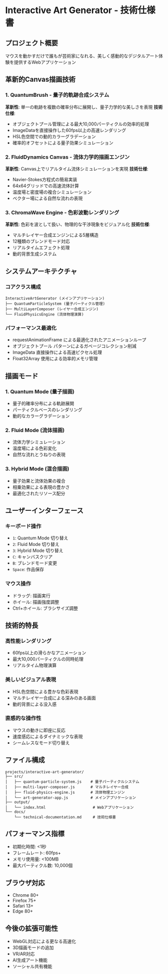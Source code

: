 # Interactive Art Generator - 技術仕様書

## プロジェクト概要
マウスを動かすだけで誰もが芸術家になれる、美しく感動的なデジタルアート体験を提供するWebアプリケーション

## 革新的Canvas描画技術

### 1. QuantumBrush - 量子的軌跡合成システム
**革新性**: 単一の軌跡を複数の確率分布に展開し、量子力学的な美しさを表現
**技術仕様**:
- オブジェクトプール管理による最大10,000パーティクルの効率的処理
- ImageDataを直接操作した60fps以上の高速レンダリング
- HSL色空間での動的カラーグラデーション
- 確率的オフセットによる量子効果シミュレーション

### 2. FluidDynamics Canvas - 流体力学的描画エンジン
**革新性**: Canvas上でリアルタイム流体シミュレーションを実現
**技術仕様**:
- Navier-Stokes方程式の簡易実装
- 64x64グリッドでの高速流体計算
- 温度場と密度場の複合シミュレーション
- ベクター場による自然な流れの表現

### 3. ChromaWave Engine - 色彩波動レンダリング
**革新性**: 色彩を波として扱い、物理的な干渉現象をビジュアル化
**技術仕様**:
- マルチレイヤー合成エンジンによる5層構造
- 12種類のブレンドモード対応
- リアルタイムエフェクト処理
- 動的背景生成システム

## システムアーキテクチャ

### コアクラス構成
```
InteractiveArtGenerator (メインアプリケーション)
├── QuantumParticleSystem (量子パーティクル管理)
├── MultiLayerComposer (レイヤー合成エンジン)
└── FluidPhysicsEngine (流体物理演算)
```

### パフォーマンス最適化
- requestAnimationFrame による最適化されたアニメーションループ
- オブジェクトプール パターンによるガベージコレクション削減  
- ImageData 直接操作による高速ピクセル処理
- Float32Array 使用による効率的メモリ管理

## 描画モード

### 1. Quantum Mode (量子描画)
- 量子的確率分布による軌跡展開
- パーティクルベースのレンダリング
- 動的なカラーグラデーション

### 2. Fluid Mode (流体描画)  
- 流体力学シミュレーション
- 温度場による色彩変化
- 自然な流れとうねりの表現

### 3. Hybrid Mode (混合描画)
- 量子効果と流体効果の複合
- 相乗効果による表現の豊かさ
- 最適化されたリソース配分

## ユーザーインターフェース

### キーボード操作
- `1`: Quantum Mode 切り替え
- `2`: Fluid Mode 切り替え  
- `3`: Hybrid Mode 切り替え
- `C`: キャンバスクリア
- `B`: ブレンドモード変更
- `Space`: 作品保存

### マウス操作
- ドラッグ: 描画実行
- ホイール: 描画強度調整
- Ctrl+ホイール: ブラシサイズ調整

## 技術的特長

### 高性能レンダリング
- 60fps以上の滑らかなアニメーション
- 最大10,000パーティクルの同時処理
- リアルタイム物理演算

### 美しいビジュアル表現
- HSL色空間による豊かな色彩表現
- マルチレイヤー合成による深みのある画面
- 動的背景による没入感

### 直感的な操作性
- マウスの動きに即座に反応
- 速度感応によるダイナミックな表現
- シームレスなモード切り替え

## ファイル構成
```
projects/interactive-art-generator/
├── src/
│   ├── quantum-particle-system.js    # 量子パーティクルシステム
│   ├── multi-layer-composer.js       # マルチレイヤー合成
│   ├── fluid-physics-engine.js       # 流体物理エンジン
│   └── art-generator-app.js          # メインアプリケーション
├── output/
│   └── index.html                     # Webアプリケーション
└── docs/
    └── technical-documentation.md     # 技術仕様書
```

## パフォーマンス指標
- 初期化時間: <1秒
- フレームレート: 60fps+
- メモリ使用量: <100MB
- 最大パーティクル数: 10,000個

## ブラウザ対応
- Chrome 80+
- Firefox 75+
- Safari 13+
- Edge 80+

## 今後の拡張可能性
- WebGL対応による更なる高速化
- 3D描画モードの追加
- VR/AR対応
- AI生成アート機能
- ソーシャル共有機能